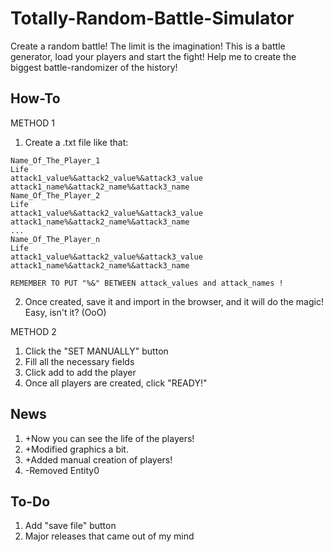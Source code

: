 # Totally-Random-Battle-Simulator
Create a random battle! The limit is the imagination!
This is a battle generator, load your players and start the fight! Help me to create the biggest battle-randomizer of the history!

## How-To

METHOD 1

1. Create a .txt file like that:
```
Name_Of_The_Player_1
Life
attack1_value%&attack2_value%&attack3_value
attack1_name%&attack2_name%&attack3_name
Name_Of_The_Player_2
Life
attack1_value%&attack2_value%&attack3_value
attack1_name%&attack2_name%&attack3_name
...
Name_Of_The_Player_n
Life
attack1_value%&attack2_value%&attack3_value
attack1_name%&attack2_name%&attack3_name
```

```
REMEMBER TO PUT "%&" BETWEEN attack_values and attack_names !
```
2. Once created, save it and import in the browser, and it will do the magic! Easy, isn't it? (OoO)

METHOD 2

1. Click the "SET MANUALLY" button
2. Fill all the necessary fields
3. Click add to add the player
4. Once all players are created, click "READY!"

## News

1. +Now you can see the life of the players!
2. +Modified graphics a bit.
3. +Added manual creation of players!
4. -Removed Entity0

## To-Do

1. Add "save file" button
2. Major releases that came out of my mind

